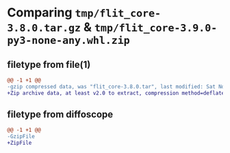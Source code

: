# Comparing `tmp/flit_core-3.8.0.tar.gz` & `tmp/flit_core-3.9.0-py3-none-any.whl.zip`

## filetype from file(1)

```diff
@@ -1 +1 @@
-gzip compressed data, was "flit_core-3.8.0.tar", last modified: Sat Nov  5 13:07:59 2022, max compression
+Zip archive data, at least v2.0 to extract, compression method=deflate
```

## filetype from diffoscope

```diff
@@ -1 +1 @@
-GzipFile
+ZipFile
```

